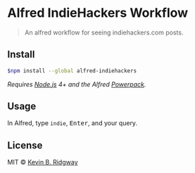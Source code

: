 # Alfred IndieHackers Workflow

> An alfred workflow for seeing indiehackers.com posts.

## Install

```bash
$npm install --global alfred-indiehackers
```

*Requires [Node.js](https://nodejs.org) 4+ and the Alfred [Powerpack](https://www.alfredapp.com/powerpack/).*

## Usage

In Alfred, type `indie`, <kbd>Enter</kbd>, and your query.

## License

MIT © [Kevin B. Ridgway](http://kevinridgway.com)

